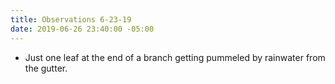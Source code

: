 ```yaml
---
title: Observations 6-23-19
date: 2019-06-26 23:40:00 -05:00
---
```


- Just one leaf at the end of a branch getting pummeled by rainwater from the gutter.